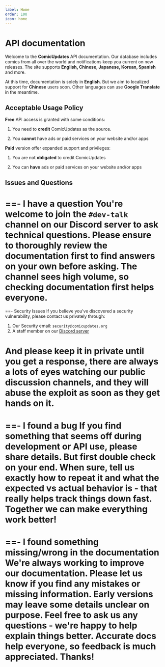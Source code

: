 ```yaml
---
label: Home
order: 100
icon: home
---
```


# API documentation

Welcome to the **ComicUpdates** API documentation. Our database includes comics from all over the world and notifications keep you current on new releases. The site supports **English, Chinese, Japanese, Korean, Spanish** and more.   

At this time, documentation is solely in **English**. But we aim to localized support for **Chinese** users soon. Other languages can use **Google Translate** in the meantime.

## Acceptable Usage Policy  
**Free** API access is granted with some conditions:

1) You need to **credit** ComicUpdates as the source.

2) You **cannot** have ads or paid services on your website and/or apps

**Paid** version offer expanded support and privileges: 

1) You are not **obligated** to credit ComicUpdates

2) You can **have** ads or paid services on your website and/or apps

## Issues and Questions

==- I have a question
You're welcome to join the `#dev-talk` channel on our Discord server to ask technical questions. Please ensure to thoroughly review the documentation first to find answers on your own before asking. The channel sees high volume, so checking documentation first helps everyone.
===

==- Security Issues
If you believe you've discovered a security vulnerability, please contact us privately through:

1. Our Security email: `security@comicupdates.org`
2. A staff member on our [Discord server](https://discord.gg/ComicUpdates)

And please keep it in private until you get a response, there are always a lots of eyes watching our public discussion channels, and they will abuse the exploit as soon as they get hands on it.
===

==- I found a bug
If you find something that seems off during development or API use, please share details. But first double check on your end. When sure, tell us exactly how to repeat it and what the expected vs actual behavior is - that really helps track things down fast. Together we can make everything work better!
===

==- I found something missing/wrong in the documentation
We're always working to improve our documentation. Please let us know if you find any mistakes or missing information. Early versions may leave some details unclear on purpose. Feel free to ask us any questions - we're happy to help explain things better. Accurate docs help everyone, so feedback is much appreciated. Thanks!
===
